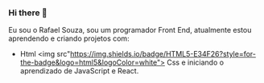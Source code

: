 ### Hi there 👋
Eu sou o Rafael Souza, sou um programador Front End, atualmente estou aprendendo e criando projetos com:
- Html <img src"https://img.shields.io/badge/HTML5-E34F26?style=for-the-badge&logo=html5&logoColor=white">
Css e iniciando o aprendizado de JavaScript e React.
<!--
**RafaelFSC/RafaelFSC** is a ✨ _special_ ✨ repository because its `README.md` (this file) appears on your GitHub profile.

Here are some ideas to get you started:

- 🔭 I’m currently working on ...
- 🌱 I’m currently learning ...
- 👯 I’m looking to collaborate on ...
- 🤔 I’m looking for help with ...
- 💬 Ask me about ...
- 📫 How to reach me: ...
- 😄 Pronouns: ...
- ⚡ Fun fact: ...
-->
